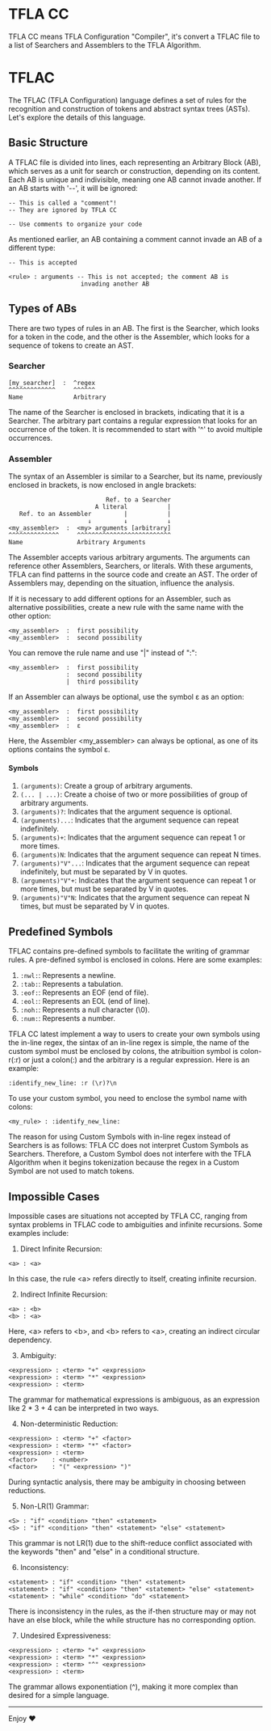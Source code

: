 # TFLA CC 
TFLA CC means TFLA Configuration "Compiler", it's convert a TFLAC file to a list of Searchers and Assemblers to the TFLA Algorithm.

# TFLAC
The TFLAC (TFLA Configuration) language defines a set of rules for the recognition and construction of tokens and abstract syntax trees (ASTs). Let's explore the details of this language.

## Basic Structure
A TFLAC file is divided into lines, each representing an Arbitrary Block (AB), which serves as a unit for search or construction, depending on its content. Each AB is unique and indivisible, meaning one AB cannot invade another. If an AB starts with '--', it will be ignored:
```tflac
-- This is called a "comment"!
-- They are ignored by TFLA CC

-- Use comments to organize your code
```
As mentioned earlier, an AB containing a comment cannot invade an AB of a different type:
```tflac
-- This is accepted

<rule> : arguments -- This is not accepted; the comment AB is
                    invading another AB
```

## Types of ABs
There are two types of rules in an AB. The first is the Searcher, which looks for a token in the code, and the other is the Assembler, which looks for a sequence of tokens to create an AST.

### Searcher
```tflac
[my_searcher]  :  ^regex
^^^^^^^^^^^^^     ^^^^^^
Name              Arbitrary
```
The name of the Searcher is enclosed in brackets, indicating that it is a Searcher. The arbitrary part contains a regular expression that looks for an occurrence of the token. It is recommended to start with '^' to avoid multiple occurrences.

### Assembler
The syntax of an Assembler is similar to a Searcher, but its name, previously enclosed in brackets, is now enclosed in angle brackets:

```tflac
                           Ref. to a Searcher
                        A literal           |
   Ref. to an Assembler         |           |
                      ↓         ↓           ↓
<my_assembler>  :  <my> arguments [arbitrary]
^^^^^^^^^^^^^^     ^^^^^^^^^^^^^^^^^^^^^^^^^^
Name               Arbitrary Arguments
```
The Assembler accepts various arbitrary arguments. The arguments can reference other Assemblers, Searchers, or literals. With these arguments, TFLA can find patterns in the source code and create an AST. The order of Assemblers may, depending on the situation, influence the analysis.

If it is necessary to add different options for an Assembler, such as alternative possibilities, create a new rule with the same name with the other option:

```tflac
<my_assembler>  :  first possibility
<my_assembler>  :  second possibility
```

You can remove the rule name and use "|" instead of ":":
```tflac
<my_assembler>  :  first possibility
                :  second possibility
                |  third possibility
```

If an Assembler can always be optional, use the symbol ε as an option:
```tflac
<my_assembler>  :  first possibility
<my_assembler>  :  second possibility
<my_assembler>  :  ε
```
Here, the Assembler \<my_assembler> can always be optional, as one of its options contains the symbol ε.

#### Symbols
1. `(arguments)`: Create a group of arbitrary arguments.
2. `(... | ...)`: Create a choise of two or more possibilities of group of arbitrary arguments.
3. `(arguments)?`: Indicates that the argument sequence is optional.
4. `(arguments)...`: Indicates that the argument sequence can repeat indefinitely.
5. `(arguments)+`: Indicates that the argument sequence can repeat 1 or more times.
6. `(arguments)N`: Indicates that the argument sequence can repeat N times.
7. `(arguments)"V"...`: Indicates that the argument sequence can repeat indefinitely, but must be separated by V in quotes.
8. `(arguments)"V"+`: Indicates that the argument sequence can repeat 1 or more times, but must be separated by V in quotes.
9. `(arguments)"V"N`: Indicates that the argument sequence can repeat N times, but must be separated by V in quotes.

## Predefined Symbols
TFLAC contains pre-defined symbols to facilitate the writing of grammar rules. A pre-defined symbol is enclosed in colons. Here are some examples:
1. `:nwl:`: Represents a newline.
2. `:tab:`: Represents a tabulation.
3. `:eof:`: Represents an EOF (end of file).
4. `:eol:`: Represents an EOL (end of line).
5. `:noh:`: Represents a null character (\0).
6. `:num:`: Represents a number.

TFLA CC latest implement a way to users to create your own symbols using the in-line regex, the sintax of an in-line regex is simple, the name of the custom symbol must be enclosed by colons, the atribuition symbol is colon-r(:r) or just a colon(:) and the arbitrary is a regular expression. Here is an example:
```tflac
:identify_new_line: :r (\r)?\n
```

To use your custom symbol, you need to enclose the symbol name with colons:
```tflac
<my_rule> : :identify_new_line:
```

The reason for using Custom Symbols with in-line regex instead of Searchers is as follows: TFLA CC does not interpret Custom Symbols as Searchers. Therefore, a Custom Symbol does not interfere with the TFLA Algorithm when it begins tokenization because the regex in a Custom Symbol are not used to match tokens.

## Impossible Cases
Impossible cases are situations not accepted by TFLA CC, ranging from syntax problems in TFLAC code to ambiguities and infinite recursions. Some examples include:

1. Direct Infinite Recursion:

```tflac
<a> : <a>
```
In this case, the rule \<a> refers directly to itself, creating infinite recursion.

2. Indirect Infinite Recursion:

```tflac
<a> : <b>
<b> : <a>
```
Here, \<a> refers to \<b>, and \<b> refers to \<a>, creating an indirect circular dependency.

3. Ambiguity:

```tflac
<expression> : <term> "+" <expression>
<expression> : <term> "*" <expression>
<expression> : <term>
```
The grammar for mathematical expressions is ambiguous, as an expression like 2 * 3 + 4 can be interpreted in two ways.

4. Non-deterministic Reduction:

```tflac
<expression> : <term> "+" <factor>
<expression> : <term> "*" <factor>
<expression> : <term>
<factor>    : <number>
<factor>    : "(" <expression> ")"
```
During syntactic analysis, there may be ambiguity in choosing between reductions.

5. Non-LR(1) Grammar:

```tflac
<S> : "if" <condition> "then" <statement>
<S> : "if" <condition> "then" <statement> "else" <statement>
```
This grammar is not LR(1) due to the shift-reduce conflict associated with the keywords "then" and "else" in a conditional structure.

6. Inconsistency:

```tflac
<statement> : "if" <condition> "then" <statement>
<statement> : "if" <condition> "then" <statement> "else" <statement>
<statement> : "while" <condition> "do" <statement>
```
There is inconsistency in the rules, as the if-then structure may or may not have an else block, while the while structure has no corresponding option.

7. Undesired Expressiveness:

```tflac
<expression> : <term> "+" <expression>
<expression> : <term> "*" <expression>
<expression> : <term> "^" <expression>
<expression> : <term>
```
The grammar allows exponentiation (^), making it more complex than desired for a simple language.

-----------

Enjoy ❤️ 
